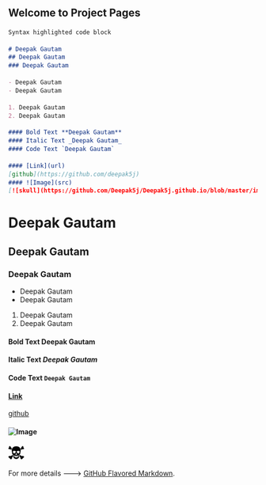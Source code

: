 ## Welcome to Project Pages

```markdown
Syntax highlighted code block

# Deepak Gautam
## Deepak Gautam
### Deepak Gautam

- Deepak Gautam
- Deepak Gautam

1. Deepak Gautam
2. Deepak Gautam

#### Bold Text **Deepak Gautam** 
#### Italic Text _Deepak Gautam_
#### Code Text `Deepak Gautam`

#### [Link](url)
[github](https://github.com/deepak5j)
#### ![Image](src)
[![skull](https://github.com/Deepak5j/Deepak5j.github.io/blob/master/images/Skull-32x32.png)](https://deepak5j.github.io)
```
# Deepak Gautam
## Deepak Gautam
### Deepak Gautam

- Deepak Gautam
- Deepak Gautam

1. Deepak Gautam
2. Deepak Gautam

#### Bold Text **Deepak Gautam** 
#### Italic Text _Deepak Gautam_
#### Code Text `Deepak Gautam`

#### [Link](url)
[github](https://github.com/deepak5j)
#### ![Image](src)
[![skull](https://github.com/Deepak5j/Deepak5j.github.io/blob/master/images/Skull-32x32.png)](https://deepak5j.github.io)

For more details ---> [GitHub Flavored Markdown](https://guides.github.com/features/mastering-markdown/).
